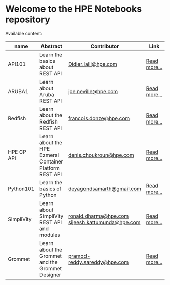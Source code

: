 # Welcome to the HPE Notebooks repository

Available content:

| name     | Abstract     | Contributor    | Link| Video |
| ---------| -------------| ---------------| ----- |----|              
| API101 | Learn the basics about REST API | Didier.lalli@hpe.com | [Read more...](API101/README.md)| https://vimeo.com/433621126 |
| ARUBA1 | Learn about Aruba REST API | joe.neville@hpe.com | [Read more...](ARUBA1/README.md)| tbc |
| Redfish | Learn about the Redfish REST API | francois.donze@hpe.com | [Read more...](Redfish/README.md)| https://vimeo.com/433618069 |
| HPE CP API | Learn about the HPE Ezmeral Container Platform REST API | denis.choukroun@hpe.com | [Read more...](HPECPAPI/README.md) | https://vimeo.com/433632590 |
| Python101 | Learn the basics of Python | deyagondsamarth@gmail.com | [Read more...](PYTHON101/README.md)| tbc |
| SimpliVity | Learn about SimpliVity REST API and modules | ronald.dharma@hpe.com sijeesh.kattumunda@hpe.com | [Read more...](SIMPLIVITY/README.md) | https://vimeo.com/436858869 |
| Grommet | Learn about the Grommet and the Grommet Designer   | pramod-reddy.sareddy@hpe.com | [Read more...](Grommet/README.md)| tbc |

